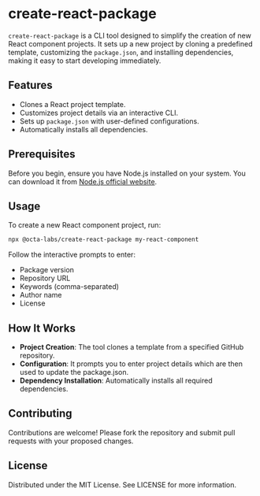 # create-react-package

`create-react-package` is a CLI tool designed to simplify the creation of new React component projects. It sets up a new project by cloning a predefined template, customizing the `package.json`, and installing dependencies, making it easy to start developing immediately.

## Features

- Clones a React project template.
- Customizes project details via an interactive CLI.
- Sets up `package.json` with user-defined configurations.
- Automatically installs all dependencies.

## Prerequisites

Before you begin, ensure you have Node.js installed on your system. You can download it from [Node.js official website](https://nodejs.org/).

## Usage
To create a new React component project, run:

```bash
npx @octa-labs/create-react-package my-react-component
```

Follow the interactive prompts to enter:
- Package version
- Repository URL
- Keywords (comma-separated)
- Author name
- License

## How It Works

- **Project Creation**: The tool clones a template from a specified GitHub repository.
- **Configuration**: It prompts you to enter project details which are then used to update the package.json.
- **Dependency Installation**: Automatically installs all required dependencies.

## Contributing
Contributions are welcome! Please fork the repository and submit pull requests with your proposed changes.

## License
Distributed under the MIT License. See LICENSE for more information.